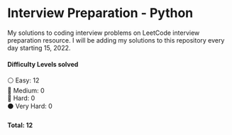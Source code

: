 # Interview Preparation - Python

My solutions to coding interview problems on LeetCode interview preparation resource. I will be adding my solutions to this repository every day starting  15, 2022.

#### Difficulty Levels solved </br>

⚪ Easy: 12 </br>
🔵 Medium: 0 </br>
🔴 Hard: 0  </br>
⚫ Very Hard: 0  </br>

#### Total: 12

